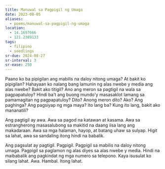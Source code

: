 ```yaml
---
title: Manuwal sa Pagpigil ng Umaga
date: 2023-08-05
aliases:
  - poems/manuwal-sa-pagpigil-ng-umaga
location:
  - 14.1697666
  - 121.2389133
tags:
  - filipino
  - seedlings
sr-due: 2024-08-27
sr-interval: 3
sr-ease: 250
---
```

Paano ko ba pipigilan ang mabilis na daloy nitong umaga? At bakit ko pipigilan? Hahayaan ko nalang bang lamunin ng alas nwebe y media ang alas nwebe? Bakit ako titigil? Ano ang meron sa pagtigil na wala sa pagpapatuloy? Hindi ba't ang buong mundo'y masasaklot lamang sa pamamagitan ng pagpapatuloy? Dito? Anong meron dito? Ako? Ang paghinga? Ang pagsiyap ng mga maya? Ito lang ba? Kung ito lang, bakit ako mananatili?

Ang pagtigil ay awa. Awa sa pagod na katawan at kasama. Awa sa estrangherong masasalubong sa makitid na daang iisa lang ang makadaraan. Awa sa mga halaman, hayop, at batang uhaw sa sulyap. Higit sa lahat, awa sa sandaling itong hindi na babalik.

Ang pagsulat ay pagtigil. Pagpigil. Pagpigil sa mabilis na daloy nitong umaga. Pagpigil sa paglamon ng alas diyes sa alas nwebe y media. Hindi na maibabalik ang pagkindat ng mga numero sa telepono. Kaya isusulat ko silang lahat. Awa. Hambal. Itong lahat.
